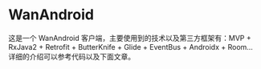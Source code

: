 # WanAndroid
这是一个 WanAndroid 客户端，主要使用到的技术以及第三方框架有：MVP + RxJava2 + Retrofit + ButterKnife + Glide + EventBus + Androidx + Room... 详细的介绍可以参考代码以及下面文章。

